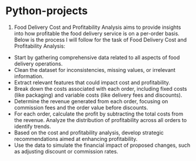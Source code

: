 # Python-projects
1. Food Delivery Cost and Profitability Analysis aims to provide insights into how profitable the food delivery service is on a per-order basis.
Below is the process I will follow for the task of Food Delivery Cost and Profitability Analysis:
- Start by gathering comprehensive data related to all aspects of food delivery operations.
- Clean the dataset for inconsistencies, missing values, or irrelevant information.
- Extract relevant features that could impact cost and profitability.
- Break down the costs associated with each order, including fixed costs (like packaging) and variable costs (like delivery fees and discounts).
- Determine the revenue generated from each order, focusing on commission fees and the order value before discounts.
- For each order, calculate the profit by subtracting the total costs from the revenue. Analyze the distribution of profitability across all orders to identify trends.
- Based on the cost and profitability analysis, develop strategic recommendations aimed at enhancing profitability.
- Use the data to simulate the financial impact of proposed changes, such as adjusting discount or commission rates.

